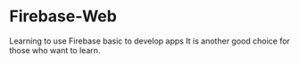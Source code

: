 # Firebase-Web
Learning to use Firebase basic to develop apps It is another good choice for those who want to learn.
